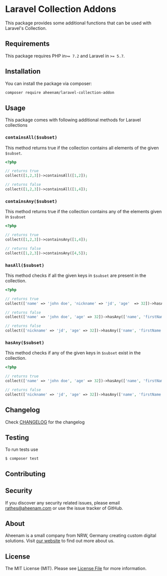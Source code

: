 Laravel Collection Addons
===

This package provides some additional functions that can be used with Laravel's Collection.

## Requirements

This package requires PHP in`>= 7.2` and Laravel in `>= 5.7`.

Installation
---
You can install the package via composer:

```bash
composer require aheenam/laravel-collection-addon
```

Usage
---

This package comes with following additional methods for Laravel collections

### `containsAll($subset)`

This method returns true if the collection contains all elements of the given `$subset`.

```php
<?php

// returns true
collect([1,2,3])->containsAll([1,2]);

// returns false
collect([1,2,3])->containsAll([1,4]);
```

### `containsAny($subset)`

This method returns true if the collection contains any of the elements given in `$subset`

```php
<?php

// returns true
collect([1,2,3])->containsAny([1,4]);

// returns false
collect([1,2,3])->containsAny([4,5]);
```

### `hasAll($subset)`

This method checks if all the given keys in `$subset` are present in the collection.

```php
<?php

// returns true
collect(['name' => 'john doe', 'nickname' => 'jd', 'age'  => 32])->hasAny(['name', 'nickname']);

// returns false
collect(['name' => 'john doe', 'age' => 32])->hasAny(['name', 'firstName', 'lastName']);

// returns false
collect(['nickname' => 'jd', 'age' => 32])->hasAny(['name', 'firstName', 'lastName']);
```

### `hasAny($subset)`

This method checks if any of the given keys in `$subset` exist in the collection.

```php
<?php

// returns true
collect(['name' => 'john doe', 'age' => 32])->hasAny(['name', 'firstName', 'lastName']);

// returns false
collect(['nickname' => 'jd', 'age' => 32])->hasAny(['name', 'firstName', 'lastName']);
```

Changelog
---
Check [CHANGELOG](CHANGELOG.md) for the changelog

Testing
---
To run tests use

    $ composer test

Contributing
---


Security
---
If you discover any security related issues, please email rathes@aheenam.com or use the issue tracker of GitHub.

About
---
Aheenam is a small company from NRW, Germany creating custom digital solutions. Visit
[our website](https://aheenam.com) to find out more about us.

License
---
The MIT License (MIT). Please see [License File](LICENSE) for more information.